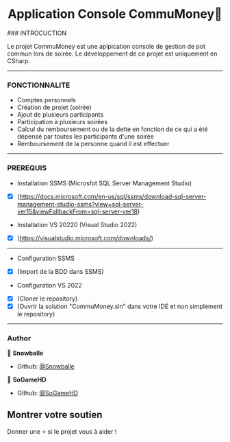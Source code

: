 ﻿<h1 align="center">Application Console CommuMoney👋</h1>
### INTROCUCTION

Le projet CommuMoney est une aplpication console de gestion de pot commun lors de soirée. 
Le développement de ce projet est uniquement en CSharp.
<hr>

### FONCTIONNALITE

* Comptes personnels
* Création de projet (soirée)
* Ajout de plusieurs participants
* Participation à plusieurs soirées
* Calcul du remboursement ou de la dette en fonction de ce qui a été dépensé par toutes les participants d'une soirée
* Remboursement de la personne quand il est effectuer
<hr>

### PREREQUIS

* Installation SSMS (Microsfot SQL Server Management Studio)
- [x] (https://docs.microsoft.com/en-us/sql/ssms/download-sql-server-management-studio-ssms?view=sql-server-ver15&viewFallbackFrom=sql-server-ver18)

* Installation VS 20220 (Visual Studio 2022)
- [x] (https://visualstudio.microsoft.com/downloads/)
<hr>

* Configuration SSMS
- [x] (Import de la BDD dans SSMS)

* Configuration VS 2022
- [x] (Cloner le repository)
- [x] (Ouvrir la solution "CommuMoney.sln" dans votre IDE et non simplement le repository)
<hr>

### Author

👤 **Snowballe**

* Github: [@Snowballe](https://github.com/snowballe)

👤 **SoGameHD**

* Github: [@SoGameHD](https://github.com/sogamehd)

## Montrer votre soutien

Donner une ⭐️ si le projet vous à aider !
